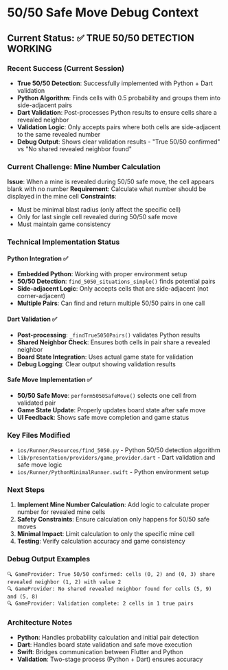 # 50/50 Safe Move Debug Context

## Current Status: ✅ TRUE 50/50 DETECTION WORKING

### Recent Success (Current Session)
- **True 50/50 Detection**: Successfully implemented with Python + Dart validation
- **Python Algorithm**: Finds cells with 0.5 probability and groups them into side-adjacent pairs
- **Dart Validation**: Post-processes Python results to ensure cells share a revealed neighbor
- **Validation Logic**: Only accepts pairs where both cells are side-adjacent to the same revealed number
- **Debug Output**: Shows clear validation results - "True 50/50 confirmed" vs "No shared revealed neighbor found"

### Current Challenge: Mine Number Calculation
**Issue**: When a mine is revealed during 50/50 safe move, the cell appears blank with no number
**Requirement**: Calculate what number should be displayed in the mine cell
**Constraints**: 
- Must be minimal blast radius (only affect the specific cell)
- Only for last single cell revealed during 50/50 safe move
- Must maintain game consistency

### Technical Implementation Status

#### Python Integration ✅
- **Embedded Python**: Working with proper environment setup
- **50/50 Detection**: `find_5050_situations_simple()` finds potential pairs
- **Side-adjacent Logic**: Only accepts cells that are side-adjacent (not corner-adjacent)
- **Multiple Pairs**: Can find and return multiple 50/50 pairs in one call

#### Dart Validation ✅
- **Post-processing**: `_findTrue5050Pairs()` validates Python results
- **Shared Neighbor Check**: Ensures both cells in pair share a revealed neighbor
- **Board State Integration**: Uses actual game state for validation
- **Debug Logging**: Clear output showing validation results

#### Safe Move Implementation ✅
- **50/50 Safe Move**: `perform5050SafeMove()` selects one cell from validated pair
- **Game State Update**: Properly updates board state after safe move
- **UI Feedback**: Shows safe move completion and game status

### Key Files Modified
- `ios/Runner/Resources/find_5050.py` - Python 50/50 detection algorithm
- `lib/presentation/providers/game_provider.dart` - Dart validation and safe move logic
- `ios/Runner/PythonMinimalRunner.swift` - Python environment setup

### Next Steps
1. **Implement Mine Number Calculation**: Add logic to calculate proper number for revealed mine cells
2. **Safety Constraints**: Ensure calculation only happens for 50/50 safe moves
3. **Minimal Impact**: Limit calculation to only the specific mine cell
4. **Testing**: Verify calculation accuracy and game consistency

### Debug Output Examples
```
🔍 GameProvider: True 50/50 confirmed: cells (0, 2) and (0, 3) share revealed neighbor (1, 2) with value 2
🔍 GameProvider: No shared revealed neighbor found for cells (5, 9) and (5, 8)
🔍 GameProvider: Validation complete: 2 cells in 1 true pairs
```

### Architecture Notes
- **Python**: Handles probability calculation and initial pair detection
- **Dart**: Handles board state validation and safe move execution
- **Swift**: Bridges communication between Flutter and Python
- **Validation**: Two-stage process (Python + Dart) ensures accuracy 